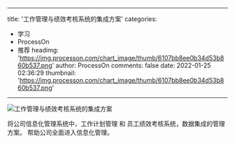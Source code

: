 
---
title: '工作管理与绩效考核系统的集成方案'
categories: 
 - 学习
 - ProcessOn
 - 推荐
headimg: 'https://img.processon.com/chart_image/thumb/6107bb8ee0b34d53b860b537.png'
author: ProcessOn
comments: false
date: 2022-01-25 02:36:29
thumbnail: 'https://img.processon.com/chart_image/thumb/6107bb8ee0b34d53b860b537.png'
---

<div>   
<img class="thumb" alt="工作管理与绩效考核系统的集成方案" src="https://img.processon.com/chart_image/thumb/6107bb8ee0b34d53b860b537.png" referrerpolicy="no-referrer">
<p>将公司信息化管理系统中，工作计划管理 和 员工绩效考核系统，数据集成的管理方案。
帮助公司全面进入信息化管理。</p>  
</div>
            